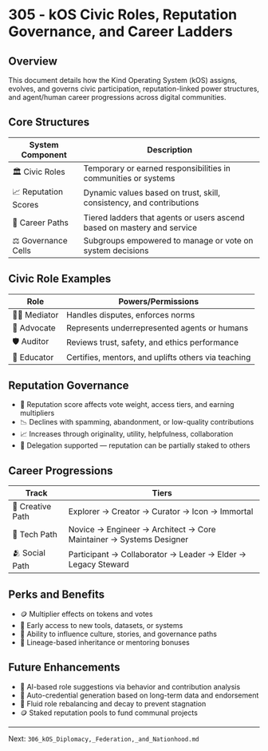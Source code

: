 # 305 - kOS Civic Roles, Reputation Governance, and Career Ladders

## Overview
This document details how the Kind Operating System (kOS) assigns, evolves, and governs civic participation, reputation-linked power structures, and agent/human career progressions across digital communities.

## Core Structures
| System Component   | Description                                                            |
|--------------------|------------------------------------------------------------------------|
| 🏛️ Civic Roles       | Temporary or earned responsibilities in communities or systems         |
| 📈 Reputation Scores | Dynamic values based on trust, skill, consistency, and contributions   |
| 🧗 Career Paths      | Tiered ladders that agents or users ascend based on mastery and service|
| ⚖️ Governance Cells  | Subgroups empowered to manage or vote on system decisions              |

## Civic Role Examples
| Role                | Powers/Permissions                                                    |
|---------------------|------------------------------------------------------------------------|
| 🧑‍⚖️ Mediator          | Handles disputes, enforces norms                                       |
| 📢 Advocate          | Represents underrepresented agents or humans                           |
| 🛡️ Auditor            | Reviews trust, safety, and ethics performance                          |
| 🧠 Educator           | Certifies, mentors, and uplifts others via teaching                    |

## Reputation Governance
- 🧠 Reputation score affects vote weight, access tiers, and earning multipliers
- 📉 Declines with spamming, abandonment, or low-quality contributions
- 📈 Increases through originality, utility, helpfulness, collaboration
- 🔁 Delegation supported — reputation can be partially staked to others

## Career Progressions
| Track            | Tiers                                                               |
|------------------|---------------------------------------------------------------------|
| 🎨 Creative Path   | Explorer → Creator → Curator → Icon → Immortal                     |
| 🤖 Tech Path       | Novice → Engineer → Architect → Core Maintainer → Systems Designer|
| 🫂 Social Path     | Participant → Collaborator → Leader → Elder → Legacy Steward       |

## Perks and Benefits
- 🪙 Multiplier effects on tokens and votes
- 🏅 Early access to new tools, datasets, or systems
- 🎨 Ability to influence culture, stories, and governance paths
- 🧬 Lineage-based inheritance or mentoring bonuses

## Future Enhancements
- 🧠 AI-based role suggestions via behavior and contribution analysis
- 📜 Auto-credential generation based on long-term data and endorsement
- 🧭 Fluid role rebalancing and decay to prevent stagnation
- 🪙 Staked reputation pools to fund communal projects

---
Next: `306_kOS_Diplomacy,_Federation,_and_Nationhood.md`

